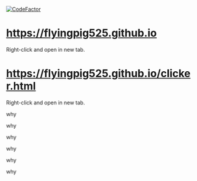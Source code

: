 [![CodeFactor](https://www.codefactor.io/repository/github/flyingpig525/flyingpig525.github.io/badge)](https://www.codefactor.io/repository/github/flyingpig525/flyingpig525.github.io)


# https://flyingpig525.github.io
Right-click and open in new tab.

# https://flyingpig525.github.io/clicker.html
Right-click and open in new tab. 

why

why

why

why

why

why
